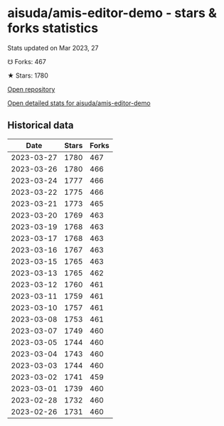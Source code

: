 # aisuda/amis-editor-demo - stars & forks statistics

Stats updated on Mar 2023, 27

☋ Forks: 467

★ Stars: 1780

[Open repository](https://github.com/aisuda/amis-editor-demo)

[Open detailed stats for aisuda/amis-editor-demo](https://reviewgithub.com/rep/aisuda/amis-editor-demo)

## Historical data
| Date | Stars | Forks |
|------|-------|-------|
| 2023-03-27 | 1780 | 467 | 
| 2023-03-26 | 1780 | 466 | 
| 2023-03-24 | 1777 | 466 | 
| 2023-03-22 | 1775 | 466 | 
| 2023-03-21 | 1773 | 465 | 
| 2023-03-20 | 1769 | 463 | 
| 2023-03-19 | 1768 | 463 | 
| 2023-03-17 | 1768 | 463 | 
| 2023-03-16 | 1767 | 463 | 
| 2023-03-15 | 1765 | 463 | 
| 2023-03-13 | 1765 | 462 | 
| 2023-03-12 | 1760 | 461 | 
| 2023-03-11 | 1759 | 461 | 
| 2023-03-10 | 1757 | 461 | 
| 2023-03-08 | 1753 | 461 | 
| 2023-03-07 | 1749 | 460 | 
| 2023-03-05 | 1744 | 460 | 
| 2023-03-04 | 1743 | 460 | 
| 2023-03-03 | 1744 | 460 | 
| 2023-03-02 | 1741 | 459 | 
| 2023-03-01 | 1739 | 460 | 
| 2023-02-28 | 1732 | 460 | 
| 2023-02-26 | 1731 | 460 | 


